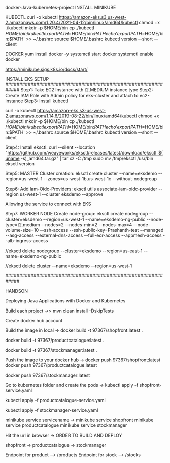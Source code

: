 docker-Java-kubernetes-project
INSTALL MINIKUBE

KUBECTL curl -o kubectl https://amazon-eks.s3.us-west-2.amazonaws.com/1.20.4/2021-04-12/bin/linux/amd64/kubectl chmod +x ./kubectl mkdir -p $HOME/bin cp ./kubectl $HOME/bin/kubectl export PATH=$HOME/bin:$PATH echo 'export PATH=$HOME/bin:$PATH' >> ~/.bashrc source $HOME/.bashrc kubectl version --short --client

DOCKER yum install docker -y systemctl start docker systemctl enable docker

https://minikube.sigs.k8s.io/docs/start/

INSTALL EKS SETUP ############################################################# Step1: Take EC2 Instance with t2.MEDIUM instance type Step2: Create IAM Role with Admin policy for eks-cluster and attach to ec2-instance Step3: Install kubectl

curl -o kubectl https://amazon-eks.s3-us-west-2.amazonaws.com/1.14.6/2019-08-22/bin/linux/amd64/kubectl chmod +x ./kubectl mkdir -p $HOME/bin cp ./kubectl $HOME/bin/kubectl export PATH=$HOME/bin:$PATH echo 'export PATH=$HOME/bin:$PATH' >> ~/.bashrc source $HOME/.bashrc kubectl version --short --client

Step4: Install eksctl: curl --silent --location "https://github.com/weaveworks/eksctl/releases/latest/download/eksctl_$(uname -s)_amd64.tar.gz" | tar xz -C /tmp sudo mv /tmp/eksctl /usr/bin eksctl version

Step5: MASTER Cluster creation: eksctl create cluster --name=eksdemo
--region=us-west-1
--zones=us-west-1b,us-west-1c
--without-nodegroup

Step6: Add Iam-Oidc-Providers: eksctl utils associate-iam-oidc-provider
--region us-west-1
--cluster eksdemo
--approve

Allowing the service to connect with EKS

Step7: WORKER NODE Create node-group: eksctl create nodegroup --cluster=eksdemo
--region=us-west-1
--name=eksdemo-ng-public
--node-type=t2.medium
--nodes=2
--nodes-min=2
--nodes-max=4
--node-volume-size=10
--ssh-access
--ssh-public-key=Prashanth-test
--managed
--asg-access
--external-dns-access
--full-ecr-access
--appmesh-access
--alb-ingress-access

//eksctl delete nodegroup --cluster=eksdemo --region=us-east-1 --name=eksdemo-ng-public

//eksctl delete cluster --name=eksdemo --region=us-west-1

#############################################################

HANDSON

Deploying Java Applications with Docker and Kubernetes

Build each project ->> mvn clean install -DskipTests

Create docker hub account

Build the image in local -> docker build -t 97367/shopfront:latest .

docker build -t 97367/productcatalogue:latest .

docker build -t 97367/stockmanager:latest .

Push the image to your docker hub -> docker push 97367/shopfront:latest
docker push 97367/productcatalogue:latest

docker push 97367/stockmanager:latest

Go to kubernetes folder and create the pods ->
kubectl apply -f shopfront-service.yaml

kubectl apply -f productcatalogue-service.yaml

kubectl apply -f stockmanager-service.yaml

minikube service servicename ->
minikube service shopfront minikube service productcatalogue minikube service stockmanager

Hit the url in browser ->
ORDER TO BUILD AND DEPLOY

shopfront -> productcatalogue -> stockmanager

Endpoint for product --> /products Endpoint for stock --> /stocks
